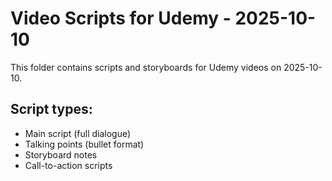 # Video Scripts for Udemy - 2025-10-10

This folder contains scripts and storyboards for Udemy videos on 2025-10-10.

## Script types:
- Main script (full dialogue)
- Talking points (bullet format)
- Storyboard notes
- Call-to-action scripts
